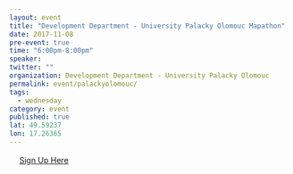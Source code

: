 ```yaml
---
layout: event 
title: "Development Department - University Palacky Olomouc Mapathon"
date: 2017-11-08
pre-event: true
time: "6:00pm-8:00pm"
speaker:
twitter: ""
organization: Development Department - University Palacky Olomouc
permalink: event/palackyolomouc/
tags:
  - wednesday 
category: event
published: true
lat: 49.59237
lon: 17.26365
---
```

　
[Sign Up Here](https://www.facebook.com/events/2026819740884354/)
